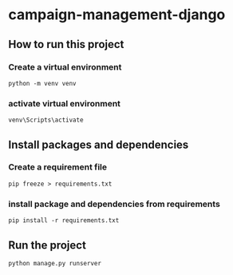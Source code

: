 # campaign-management-django

## How to run this project

### Create a virtual environment
```
python -m venv venv
```
### activate virtual environment
```
venv\Scripts\activate
```
## Install packages and dependencies

### Create a requirement file
```
pip freeze > requirements.txt
```

### install package and dependencies from requirements
```
pip install -r requirements.txt
```

## Run the project
```
python manage.py runserver
```
